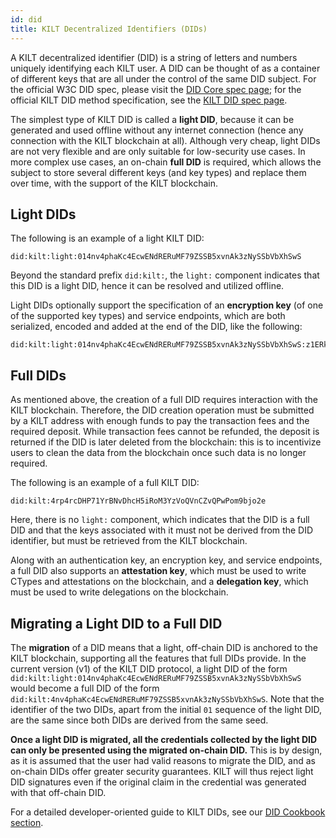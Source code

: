 ```yaml
---
id: did
title: KILT Decentralized Identifiers (DIDs)
---
```


A KILT decentralized identifier (DID) is a string of letters and numbers uniquely identifying each KILT user.
A DID can be thought of as a container of different keys that are all under the control of the same DID subject.
For the official W3C DID spec, please visit the [DID Core spec page](https://www.w3.org/TR/did-core/); for the official KILT DID method specification, see the [KILT DID spec page](https://github.com/KILTprotocol/spec-kilt-did).

The simplest type of KILT DID is called a **light DID**, because it can be generated and used offline without any internet connection (hence any connection with the KILT blockchain at all).
Although very cheap, light DIDs are not very flexible and are only suitable for low-security use cases.
In more complex use cases, an on-chain **full DID** is required, which allows the subject to store several different keys (and key types) and replace them over time, with the support of the KILT blockchain.

## Light DIDs

The following is an example of a light KILT DID:

```
did:kilt:light:014nv4phaKc4EcwENdRERuMF79ZSSB5xvnAk3zNySSbVbXhSwS
```

Beyond the standard prefix `did:kilt:`, the `light:` component indicates that this DID is a light DID, hence it can be resolved and utilized offline.

Light DIDs optionally support the specification of an **encryption key** (of one of the supported key types) and service endpoints, which are both serialized, encoded and added at the end of the DID, like the following:

```
did:kilt:light:014nv4phaKc4EcwENdRERuMF79ZSSB5xvnAk3zNySSbVbXhSwS:z1ERkVVjngcarMbJn6YssB1PYULescQneSSEfCTJwYbzT2aK8fzH5WPsp3G4UVuLWWfsTayketnFV74YCnyboHBUvqEs6J8jdYY5dK2XeqCCs653Sf9XVH4RN2WvPrDFZXzzKf3KigvcaE7kkaEwLZvcas3U1M2ZDZCajDG71winwaRNrDtcqkJL9V6Q5yKNWRacw7hJ58d
```

## Full DIDs

As mentioned above, the creation of a full DID requires interaction with the KILT blockchain.
Therefore, the DID creation operation must be submitted by a KILT address with enough funds to pay the transaction fees and the required deposit.
While transaction fees cannot be refunded, the deposit is returned if the DID is later deleted from the blockchain: this is to incentivize users to clean the data from the blockchain once such data is no longer required.

The following is an example of a full KILT DID:

```
did:kilt:4rp4rcDHP71YrBNvDhcH5iRoM3YzVoQVnCZvQPwPom9bjo2e
```

Here, there is no `light:` component, which indicates that the DID is a full DID and that the keys associated with it must not be derived from the DID identifier, but must be retrieved from the KILT blockchain.

Along with an authentication key, an encryption key, and service endpoints, a full DID also supports an **attestation key**, which must be used to write CTypes and attestations on the blockchain, and a **delegation key**, which must be used to write delegations on the blockchain.

## Migrating a Light DID to a Full DID

The **migration** of a DID means that a light, off-chain DID is anchored to the KILT blockchain, supporting all the features that full DIDs provide.
In the current version (v1) of the KILT DID protocol, a light DID of the form `did:kilt:light:014nv4phaKc4EcwENdRERuMF79ZSSB5xvnAk3zNySSbVbXhSwS` would become a full DID of the form `did:kilt:4nv4phaKc4EcwENdRERuMF79ZSSB5xvnAk3zNySSbVbXhSwS`.
Note that the identifier of the two DIDs, apart from the initial `01` sequence of the light DID, are the same since both DIDs are derived from the same seed.

**Once a light DID is migrated, all the credentials collected by the light DID can only be presented using the migrated on-chain DID.**
This is by design, as it is assumed that the user had valid reasons to migrate the DID, and as on-chain DIDs offer greater security guarantees.
KILT will thus reject light DID signatures even if the original claim in the credential was generated with that off-chain DID.

For a detailed developer-oriented guide to KILT DIDs, see our [DID Cookbook section](../develop/01_sdk/02_cookbook/01_dids/01_light_did_creation.md).